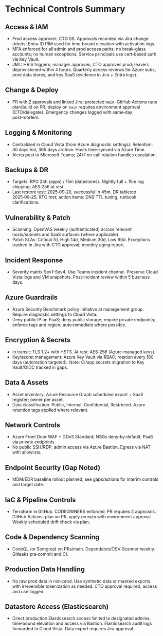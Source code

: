 # Technical Controls Summary

## Access & IAM
- Prod access approver: CTO SS. Approvals recorded via Jira change tickets; Entra ID PIM used for time‑bound elevation with activation logs.
- MFA enforced for all admin and prod access paths; no break‑glass accounts; no human exceptions. Service principals use cert‑based auth via Key Vault.
- JML: HRIS triggers; manager approves; CTO approves prod; leavers deprovisioned within 4 hours. Quarterly access reviews for Azure subs, prod data stores, and key SaaS (evidence in Jira + Entra logs).

## Change & Deploy
- PR with 2 approvals and linked Jira; protected `main`. GitHub Actions runs plan/build on PR; deploy on `main` requires environment approval (CTO/delegate). Emergency changes logged with same‑day post‑mortem.

## Logging & Monitoring
- Centralized in Cloud Vista (from Azure diagnostic settings). Retention: 30 days hot, 365 days archive. Hosts time‑synced via Azure Time.
- Alerts post to Microsoft Teams; 24/7 on‑call rotation handles escalation.

## Backups & DR
- Targets: RPO 24h (apps) / 15m (datastores). Nightly full + 15m log shipping; AES‑256 at rest.
- Last restore test: 2025‑09‑20, successful in 45m. DR tabletop 2025‑09‑25; RTO met; action items: DNS TTL tuning, runbook clarifications.

## Vulnerability & Patch
- Scanning: OpenVAS weekly (authenticated) across relevant hosts/subnets and SaaS surfaces (where applicable).
- Patch SLAs: Critical 7d, High 14d, Medium 30d, Low 90d. Exceptions tracked in Jira with CTO approval; monthly aging report.

## Incident Response
- Severity matrix Sev1–Sev4. Use Teams incident channel. Preserve Cloud Vista logs and VM snapshots. Post‑incident review within 5 business days.

## Azure Guardrails
- Azure Security Benchmark policy initiative at management group. Require diagnostic settings to Cloud Vista.
- Deny public IP on PaaS; deny public storage; require private endpoints; enforce tags and region; auto‑remediate where possible.

## Encryption & Secrets
- In transit: TLS 1.2+ with HSTS. At rest: AES‑256 (Azure‑managed keys).
- Key/secret management: Azure Key Vault via RBAC; rotation every 180 days (automation targeted). Note: CI/app secrets migration to Key Vault/OIDC tracked in gaps.

## Data & Assets
- Asset inventory: Azure Resource Graph scheduled export + SaaS register; owner per asset.
- Data classification: Public, Internal, Confidential, Restricted. Azure retention tags applied where relevant.

## Network Controls
- Azure Front Door WAF + DDoS Standard; NSGs deny‑by‑default; PaaS via private endpoints.
- No public SSH/RDP; admin access via Azure Bastion. Egress via NAT with allowlists.

## Endpoint Security (Gap Noted)
- MDM/EDR baseline rollout planned; see gaps/actions for interim controls and target date.

## IaC & Pipeline Controls
- Terraform in GitHub. CODEOWNERS enforced; PR requires 2 approvals. GitHub Actions: plan on PR, apply on `main` with environment approval. Weekly scheduled drift check via plan.

## Code & Dependency Scanning
- CodeQL (or Semgrep) on PRs/main. Dependabot/OSV‑Scanner weekly. Gitleaks pre‑commit and CI.

## Production Data Handling
- No raw prod data in non‑prod. Use synthetic data or masked exports with irreversible tokenization as needed. CTO approval required; access and use logged.

## Datastore Access (Elasticsearch)
- Direct production Elasticsearch access limited to designated admins; time‑bound elevation and access via Bastion. Elasticsearch audit logs forwarded to Cloud Vista. Data export requires Jira approval.
